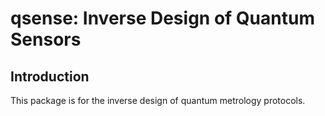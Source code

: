 # qsense: Inverse Design of Quantum Sensors

## Introduction
This package is for the inverse design of quantum metrology protocols.


